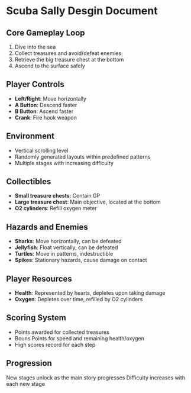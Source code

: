 # Scuba Sally Desgin Document

## Core Gameplay Loop
1. Dive into the sea
2. Collect treasures and avoid/defeat enemies
3. Retrieve the big treasure chest at the bottom
4. Ascend to the surface safely

## Player Controls
- **Left/Right**: Move horizontally
- **A Button**: Descend faster
- **B Button**: Ascend faster
- **Crank**: Fire hook weapon

## Environment
- Vertical scrolling level
- Randomly generated layouts within predefined patterns
- Multiple stages with increasing difficulty

## Collectibles
- **Small treasure chests**: Contain GP
- **Large treasure chest**: Main objective, located at the bottom
- **O2 cylinders**: Refill oxygen meter

## Hazards and Enemies
- **Sharks**: Move horizontally, can be defeated
- **Jellyfish**: Float vertically, can be defeated
- **Turtles**: Move in patterns, indestructible
- **Spikes**: Stationary hazards, cause damage on contact

## Player Resources
- **Health**: Represented by hearts, depletes upon taking damage
- **Oxygen**: Depletes over time, refilled by O2 cylinders

## Scoring System
- Points awarded for collected treasures
- Bouns Points for speed and remaining health/oxygen
- High scores record for each step

## Progression
New stages unlock as the main story progresses
Difficulty increases with each new stage

